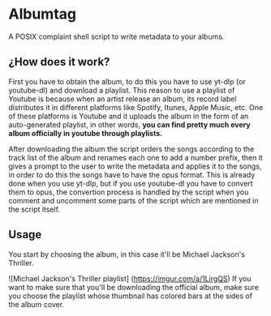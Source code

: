 # Albumtag
A POSIX complaint shell script to write metadata to your albums.

## ¿How does it work?
First you have to obtain the album, to do this you have to use yt-dlp (or youtube-dl) and download a playlist. This reason to use a playlist of Youtube is because when an artist release an album, its record label distributes it in different platforms like Spotify, Itunes, Apple Music, etc. One of these platforms is Youtube and it uploads the album in the form of an auto-generated playlist, in other words, **you can find pretty much every album officially in youtube through playlists.**

After downloading the album the script orders the songs according to the track list of the album and renames each one to add a number prefix, then it gives a prompt to the user to write the metadata and applies it to the songs, in order to do this the songs have to have the opus format. This is already done when you use yt-dlp, but if you use youtube-dl you have to convert them to opus, the convertion process is handled by the script when you comment and uncomment some parts of the script which are mentioned in the script itself.

## Usage
You start by choosing the album, in this case it'll be Michael Jackson's Thriller.

![Michael Jackson's Thriller playlist] (https://imgur.com/a/1LirgQS)
If you want to make sure that you'll be downloading the official album, make sure you choose the playlist whose thumbnail has colored bars at the sides of the album cover.
